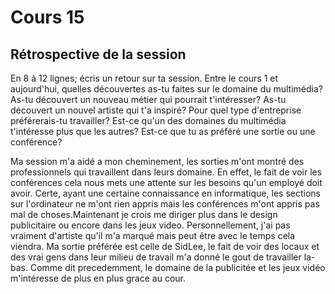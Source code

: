 # Cours 15
## Rétrospective de la session

En 8 à 12 lignes; écris un retour sur ta session. Entre le cours 1 et aujourd'hui, quelles découvertes as-tu faites sur le domaine du multimédia? As-tu découvert un nouveau métier qui pourrait t'intéresser? As-tu découvert un nouvel artiste qui t'a inspiré? Pour quel type d'entreprise préférerais-tu travailler? Est-ce qu'un des domaines du multimédia t'intéresse plus que les autres? Est-ce que tu as préféré une sortie ou une conférence? 

Ma session m'a aidé a mon cheminement, les sorties m'ont montré des professionnels qui travaillent dans leurs domaine. En effet, le fait de voir les conférences cela nous mets une attente sur les besoins qu'un employé doit avoir. Certe, ayant une certaine connaissance en informatique, les sections sur l'ordinateur ne m'ont rien appris mais les conférences m'ont appris pas mal de choses.Maintenant je crois me diriger plus dans le design publicitaire ou encore dans les jeux video. Personnellement, j'ai pas vraiment d'artiste qu'il m'a marqué mais peut être avec le temps cela viendra. Ma sortie préférée est celle de SidLee, le fait de voir des locaux et des vrai gens dans leur milieu de travail m'a donné le gout de travailler la-bas. Comme dit precedemment, le domaine de la publicitée et les jeux vidéo m'intéresse de plus en plus grace au cour.
